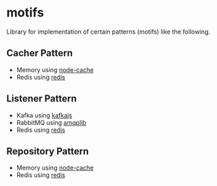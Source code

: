 # motifs

Library for implementation of certain patterns (motifs) like the following.

## Cacher Pattern

* Memory using [node-cache](https://www.npmjs.com/package/node-cache)
* Redis using [redis](https://www.npmjs.com/package/redis)

## Listener Pattern

* Kafka using [kafkajs](https://www.npmjs.com/package/kafkajs)
* RabbitMQ using [amqplib](https://www.npmjs.com/package/amqplib)
* Redis using [redis](https://www.npmjs.com/package/redis)

## Repository Pattern

* Memory using [node-cache](https://www.npmjs.com/package/node-cache)
* Redis using [redis](https://www.npmjs.com/package/redis)
